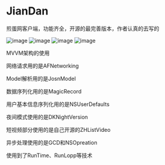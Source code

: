 # JianDan
煎蛋网客户端，功能齐全，开源的最完善版本，作者认真的去写的

![image](https://raw.githubusercontent.com/jinkh/JianDan/master/ScreenShots/IMG_0999.PNG)
![image](https://raw.githubusercontent.com/jinkh/JianDan/master/ScreenShots/IMG_1004.PNG)
![image](https://raw.githubusercontent.com/jinkh/JianDan/master/ScreenShots/IMG_1005.PNG)
![image](https://raw.githubusercontent.com/jinkh/JianDan/master/ScreenShots//IMG_1007.PNG)

MVVM架构的使用

网络请求用的是AFNetworking

Model解析用的是JosnModel

数据序列化用的是MagicRecord

用户基本信息序列化用的是NSUserDefaults

夜间模式使用的是DKNightVersion

短视频部分使用的是自己开源的ZHListVideo

异步处理使用的是GCD和NSOpreation

使用到了RunTime、RunLopp等技术





